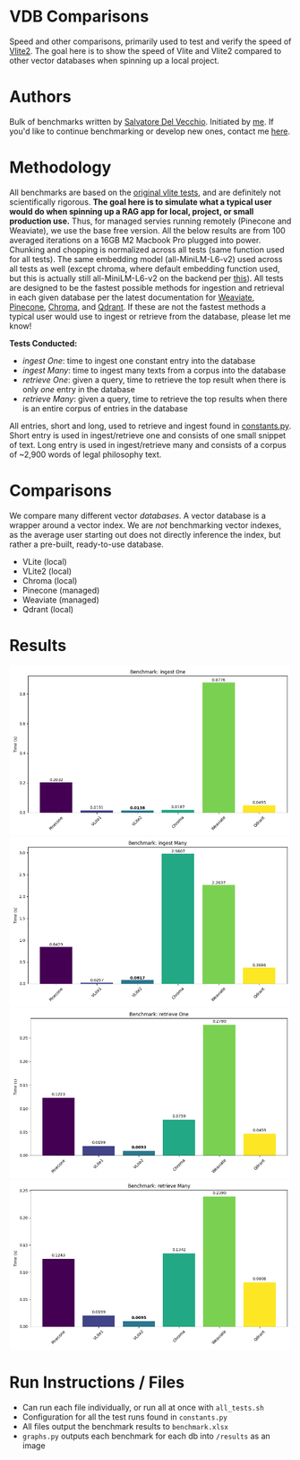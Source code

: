 # VDB Comparisons
Speed and other comparisons, primarily used to test and verify the speed of [Vlite2](https://github.com/raydelvecchio/vlite-v2). The goal here is to show the speed
of Vlite and Vlite2 compared to other vector databases when spinning up a local project. 

# Authors
Bulk of benchmarks written by [Salvatore Del Vecchio](https://github.com/saldelv). Initiated by [me](https://github.com/raydelvecchio). If you'd like to
continue benchmarking or develop new ones, contact me [here](mailto:ray@cerebralvalley.ai).

# Methodology
All benchmarks are based on the [original vlite tests](https://github.com/sdan/vlite/blob/master/tests/bench.py), and are definitely not scientifically rigorous. **The
goal here is to simulate what a typical user would do when spinning up a RAG app for local, project, or small production use.** 
Thus, for managed servies running remotely (Pinecone and Weaviate), we use the base free version. 
All the below results are from 100 averaged iterations on a 16GB M2 Macbook Pro plugged into power. 
Chunking and chopping is normalized across all tests (same function used for all tests). The same embedding model
(all-MiniLM-L6-v2) used across all tests as well (except chroma, where default embedding function used, but this is actually still all-MiniLM-L6-v2 on the backend per [this](https://docs.trychroma.com/embeddings)). All tests are designed to be the fastest possible methods for ingestion and retrieval in each given database per the latest documentation for [Weaviate](https://weaviate.io/developers/weaviate/manage-data/import), [Pinecone](https://docs.pinecone.io/docs/upsert-data), [Chroma](https://docs.trychroma.com/usage-guide), and [Qdrant](https://github.com/qdrant/qdrant-client). If these are not the fastest methods a typical user would use to ingest or retrieve from the database, please let me know!

**Tests Conducted:**
* *ingest One*: time to ingest one constant entry into the database
* *ingest Many*: time to ingest many texts from a corpus into the database
* *retrieve One*: given a query, time to retrieve the top result when there is only *one* entry in the database
* *retrieve Many*: given a query, time to retrieve the top results when there is an entire corpus of entries in the database

All entries, short and long, used to retrieve and ingest found in [constants.py](./constants.py). Short entry is used in ingest/retrieve one and consists of
one small snippet of text. Long entry is used in ingest/retrieve many and consists of a corpus of ~2,900 words of legal philosophy text.

# Comparisons
We compare many different vector *databases*. A vector database is a wrapper around a vector index. We are *not* benchmarking vector indexes, as the
average user starting out does not directly inference the index, but rather a pre-built, ready-to-use database.
* VLite (local)
* VLite2 (local)
* Chroma (local)
* Pinecone (managed)
* Weaviate (managed)
* Qdrant (local)

# Results
![ingest One](./results/benchmark_1_Ingest%20One.png)
![ingest Many](./results/benchmark_3_Ingest%20Many.png)
![retrieve One](./results/benchmark_2_Retrieve%20One.png)
![retrieve Many](./results/benchmark_4_Retrieve%20Many.png)

# Run Instructions / Files
* Can run each file individually, or run all at once with `all_tests.sh`
* Configuration for all the test runs found in `constants.py`
* All files output the benchmark results to `benchmark.xlsx`
* `graphs.py` outputs each benchmark for each db into `/results` as an image
